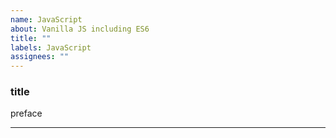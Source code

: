 ```yaml
---
name: JavaScript
about: Vanilla JS including ES6
title: ""
labels: JavaScript
assignees: ""
---
```


### title

preface

---

```javascript

```
